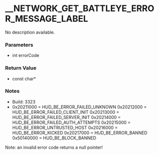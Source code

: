 # __NETWORK_GET_BATTLEYE_ERROR_MESSAGE_LABEL

No description available.

### Parameters
* int errorCode

### Return Value
* const char*

### Notes
* Build: 3323
* 0x20211000 = HUD_BE_ERROR_FAILED_UNKNOWN
0x20212000 = HUD_BE_ERROR_FAILED_CLIENT_INIT
0x20213000 = HUD_BE_ERROR_FAILED_SERVER_INIT
0x20214000 = HUD_BE_ERROR_FAILED_AUTH_ATTEMPTS
0x20215000 = HUD_BE_ERROR_UNTRUSTED_HOST
0x20216000 = HUD_BE_ERROR_KICKED
0x20217000 = HUD_BE_ERROR_BANNED
0x50140000 = HUD_BE_BLOCK_BANNED

Note: an invalid error code returns a null pointer!


